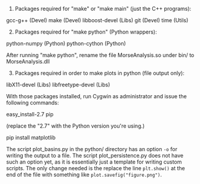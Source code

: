 1) Packages required for "make" or "make main" (just the C++ programs):

  gcc-g++ (Devel)
  make (Devel)
  libboost-devel (Libs)
  git (Devel)
  time (Utils)


2) Packages required for "make python" (Python wrappers):

  python-numpy (Python)
  python-cython (Python)

After running "make python", rename the file MorseAnalysis.so under bin/ to MorseAnalysis.dll


3) Packages required in order to make plots in python (file output only):

  libX11-devel (Libs)
  libfreetype-devel (Libs)

With those packages installed, run Cygwin as administrator and issue the following commands:

  easy_install-2.7 pip

(replace the "2.7" with the Python version you're using.)

  pip install matplotlib

The script plot_basins.py in the python/ directory has an option `-o` for writing the output to a file. The script plot_persistence.py does not have such an option yet, as it is essentially just a template for writing custom scripts. The only change needed is the replace the line `plt.show()` at the end of the file with something like `plot.savefig("figure.png")`.
